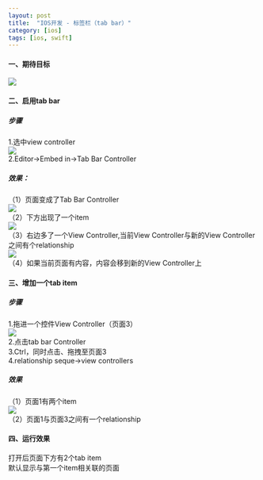 ```yaml
---
layout: post
title:  "IOS开发 - 标签栏（tab bar）"
category: [ios]
tags: [ios, swift]
---
```


#### 一、期待目标

![](/image/xcode-tab-bar-show.png)

<!-- more -->

#### 二、启用tab bar
##### 步骤
1.选中view controller  
![](/image/xcode-view-controller-logo.png)  
2.Editor->Embed in->Tab Bar Controller  
##### 效果：  
（1）页面变成了Tab Bar Controller  
![](/image/xcode-tab-bar-controller.png)  
（2）下方出现了一个item  
![](/image/xcode-sub-item.png)  
（3）右边多了一个View Controller,当前View Controller与新的View Controller之间有个relationship  
![](/image/xcode-new-view-controller-relationship.png)  
（4）如果当前页面有内容，内容会移到新的View Controller上  

#### 三、增加一个tab item
##### 步骤
1.拖进一个控件View Controller（页面3）  
![](/image/xcode-view-controller-outlet.png)  
2.点击tab bar Controller  
3.Ctrl，同时点击、拖拽至页面3  
4.relationship seque->view controllers  
##### 效果
（1）页面1有两个item  
![](/image/xcode-two-sub-item.png)   
（2）页面1与页面3之间有一个relationship  

#### 四、运行效果
打开后页面下方有2个tab item  
默认显示与第一个item相关联的页面
